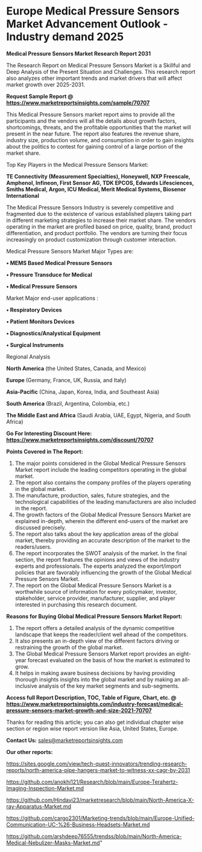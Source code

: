 # Europe Medical Pressure Sensors Market Advancement Outlook - Industry demand 2025

<strong>Medical Pressure Sensors Market Research Report 2031</strong>

The Research Report on Medical Pressure Sensors Market is a Skillful and Deep Analysis of the Present Situation and Challenges. This research report also analyzes other important trends and market drivers that will affect market growth over 2025-2031.

<strong>Request Sample Report @ <a href=https://www.marketreportsinsights.com/sample/70707>https://www.marketreportsinsights.com/sample/70707</a></strong>

This Medical Pressure Sensors market report aims to provide all the participants and the vendors will all the details about growth factors, shortcomings, threats, and the profitable opportunities that the market will present in the near future. The report also features the revenue share, industry size, production volume, and consumption in order to gain insights about the politics to contest for gaining control of a large portion of the market share.

Top Key Players in the Medical Pressure Sensors Market:

<strong>TE Connectivity (Measurement Specialties), Honeywell, NXP Freescale, Amphenol, Infineon, First Sensor AG, TDK EPCOS, Edwards Lifesciences, Smiths Medical, Argon, ICU Medical, Merit Medical Systems, Biosenor International</strong>

The Medical Pressure Sensors Industry is severely competitive and fragmented due to the existence of various established players taking part in different marketing strategies to increase their market share. The vendors operating in the market are profiled based on price, quality, brand, product differentiation, and product portfolio. The vendors are turning their focus increasingly on product customization through customer interaction.

Medical Pressure Sensors Market Major Types are:

<strong>• MEMS Based Medical Pressure Sensors

• Pressure Transduce for Medical

• Medical Pressure Sensors</strong>

Market Major end-user applications :

<strong>• Respiratory Devices

• Patient Monitors Devices

• Diagnostics/Analystical Equipment

• Surgical Instruments</strong>

Regional Analysis

</u><strong><b>North America</b></strong> (the United States, Canada, and Mexico)

<strong><b>Europe </b></strong>(Germany, France, UK, Russia, and Italy)

<strong><b>Asia-Pacific</b></strong> (China, Japan, Korea, India, and Southeast Asia)

<strong><b>South America</b></strong> (Brazil, Argentina, Colombia, etc.)

<strong><b>The Middle East and Africa</b></strong> (Saudi Arabia, UAE, Egypt, Nigeria, and South Africa)

<strong>Go For Interesting Discount Here: <a href=https://www.marketreportsinsights.com/discount/70707>https://www.marketreportsinsights.com/discount/70707</a></strong>

<strong>Points Covered in The Report:</strong>
<ol>
  <li>The major points considered in the Global Medical Pressure Sensors Market report include the leading competitors operating in the global market.</li>
  <li>The report also contains the company profiles of the players operating in the global market.</li>
  <li>The manufacture, production, sales, future strategies, and the technological capabilities of the leading manufacturers are also included in the report.</li>
  <li>The growth factors of the Global Medical Pressure Sensors Market are explained in-depth, wherein the different end-users of the market are discussed precisely.</li>
  <li>The report also talks about the key application areas of the global market, thereby providing an accurate description of the market to the readers/users.</li>
  <li>The report incorporates the SWOT analysis of the market. In the final section, the report features the opinions and views of the industry experts and professionals. The experts analyzed the export/import policies that are favorably influencing the growth of the Global Medical Pressure Sensors Market.</li>
  <li>The report on the Global Medical Pressure Sensors Market is a worthwhile source of information for every policymaker, investor, stakeholder, service provider, manufacturer, supplier, and player interested in purchasing this research document.</li>
</ol>
<strong>Reasons for Buying Global Medical Pressure Sensors Market Report:</strong>

<ol>
  <li>The report offers a detailed analysis of the dynamic competitive landscape that keeps the reader/client well ahead of the competitors.</li>
  <li>It also presents an in-depth view of the different factors driving or restraining the growth of the global market.</li>
  <li>The Global Medical Pressure Sensors Market report provides an eight-year forecast evaluated on the basis of how the market is estimated to grow.</li>
  <li>It helps in making aware business decisions by having providing thorough insights insights into the global market and by making an all-inclusive analysis of the key market segments and sub-segments.</li>
</ol>
<strong>Access full Report Description, TOC, Table of Figure, Chart, etc. @ <a href=https://www.marketreportsinsights.com/industry-forecast/medical-pressure-sensors-market-growth-and-size-2021-70707>https://www.marketreportsinsights.com/industry-forecast/medical-pressure-sensors-market-growth-and-size-2021-70707</a></strong>


Thanks for reading this article; you can also get individual chapter wise section or region wise report version like Asia, United States, Europe.

<strong>Contact Us:</strong>
sales@marketreportsinsights.com

<strong>Our other reports:</strong>

<a href=https://sites.google.com/view/tech-quest-innovators/trending-research-reports/north-america-pipe-hangers-market-to-witness-xx-cagr-by-2031>https://sites.google.com/view/tech-quest-innovators/trending-research-reports/north-america-pipe-hangers-market-to-witness-xx-cagr-by-2031</a>

<a href=https://github.com/anokhi121/Research/blob/main/Europe-Terahertz-Imaging-Inspection-Market.md>https://github.com/anokhi121/Research/blob/main/Europe-Terahertz-Imaging-Inspection-Market.md</a>

<a href=https://github.com/Hindavi23/marketresearch/blob/main/North-America-X-ray-Apparatus-Market.md>https://github.com/Hindavi23/marketresearch/blob/main/North-America-X-ray-Apparatus-Market.md</a>

<a href=https://github.com/cargo2301/Marketing-trends/blob/main/Europe-Unified-Communication-UC-%26-Business-Headsets-Market.md>https://github.com/cargo2301/Marketing-trends/blob/main/Europe-Unified-Communication-UC-%26-Business-Headsets-Market.md</a>

<a href=https://github.com/arshdeep76555/trendss/blob/main/North-America-Medical-Nebulizer-Masks-Market.md>https://github.com/arshdeep76555/trendss/blob/main/North-America-Medical-Nebulizer-Masks-Market.md</a>"
